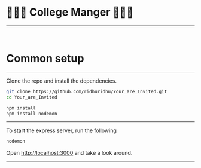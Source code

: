 
<h1 textAlgin='center'>👩🏻‍🎓 College Manger 👨🏻‍🎓 </h1>


<hr>
<br>
<h1> Common setup </h1>
<hr>
Clone the repo and install the dependencies.

```bash
git clone https://github.com/ridhuridhu/Your_are_Invited.git
cd Your_are_Invited
```

```bash
npm install
npm install nodemon
```
<hr>
To start the express server, run the following

```bash
nodemon
```

Open [http://localhost:3000](http://localhost:3000) and take a look around.
<hr>
<br>